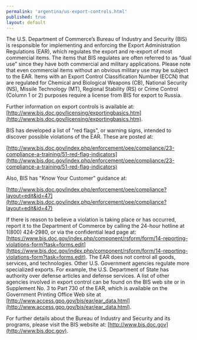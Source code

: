```yaml
---
permalink: 'argentina/us-export-controls.html'
published: true
layout: default
---
```

The U.S. Department of Commerce’s Bureau of Industry and Security (BIS) is responsible for implementing and enforcing the Export Administration Regulations (EAR), which regulates the export and re-export of most commercial items. The items that BIS regulates are often referred to as “dual use” since they have both commercial and military applications. Please note that even commercial items without an obvious military use may be subject to the EAR. Items with an Export Control Classification Number (ECCN) that are regulated for Chemical and Biological Weapons (CB), National Security (NS), Missile Technology (MT), Regional Stability (RS) or Crime Control (Column 1 or 2) purposes require a license from BIS for export to Russia.

Further information on export controls is available at: [http://www.bis.doc.gov/licensing/exportingbasics.htm](http://www.bis.doc.gov/licensing/exportingbasics.htm).

BIS has developed a list of "red flags", or warning signs, intended to discover possible violations of the EAR. These are posted at:

[http://www.bis.doc.gov/index.php/enforcement/oee/compliance/23-compliance-a-training/51-red-flag-indicators](http://www.bis.doc.gov/index.php/enforcement/oee/compliance/23-compliance-a-training/51-red-flag-indicators)

Also, BIS has "Know Your Customer" guidance at:

[http://www.bis.doc.gov/index.php/enforcement/oee/compliance?layout=edit&id=47](http://www.bis.doc.gov/index.php/enforcement/oee/compliance?layout=edit&id=47)

If there is reason to believe a violation is taking place or has occurred, report it to the Department of Commerce by calling the 24-hour hotline at 1(800) 424-2980, or via the confidential lead page at: [https://www.bis.doc.gov/index.php/component/rsform/form/14-reporting-violations-form?task=forms.edit](https://www.bis.doc.gov/index.php/component/rsform/form/14-reporting-violations-form?task=forms.edit). The EAR does not control all goods, services, and technologies. Other U.S. Government agencies regulate more specialized exports. For example, the U.S. Department of State has authority over defense articles and defense services. A list of other agencies involved in export control can be found on the BIS web site or in Supplement No. 3 to Part 730 of the EAR, which is available on the Government Printing Office Web site at [http://www.access.gpo.gov/bis/ear/ear_data.html](http://www.access.gpo.gov/bis/ear/ear_data.html).
 
For further details about the Bureau of Industry and Security and its programs, please visit the BIS website at: [http://www.bis.doc.gov](http://www.bis.doc.gov).
